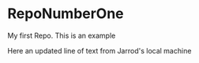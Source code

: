 # RepoNumberOne
My first Repo. This is an example

Here an updated line of text from Jarrod's local machine